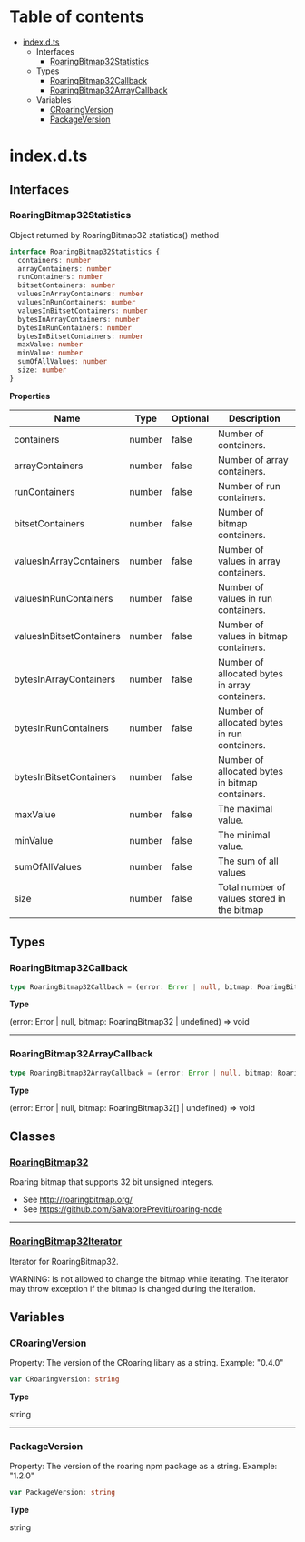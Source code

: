 # Table of contents

- [index.d.ts][sourcefile-0]
  - Interfaces
    - [RoaringBitmap32Statistics][interfacedeclaration-1]
  - Types
    - [RoaringBitmap32Callback][typealiasdeclaration-0]
    - [RoaringBitmap32ArrayCallback][typealiasdeclaration-1]
  - Variables
    - [CRoaringVersion][variabledeclaration-0]
    - [PackageVersion][variabledeclaration-1]

# index.d.ts

## Interfaces

### RoaringBitmap32Statistics

Object returned by RoaringBitmap32 statistics() method

```typescript
interface RoaringBitmap32Statistics {
  containers: number
  arrayContainers: number
  runContainers: number
  bitsetContainers: number
  valuesInArrayContainers: number
  valuesInRunContainers: number
  valuesInBitsetContainers: number
  bytesInArrayContainers: number
  bytesInRunContainers: number
  bytesInBitsetContainers: number
  maxValue: number
  minValue: number
  sumOfAllValues: number
  size: number
}
```

**Properties**

| Name                     | Type   | Optional | Description                                     |
| ------------------------ | ------ | -------- | ----------------------------------------------- |
| containers               | number | false    | Number of containers.                           |
| arrayContainers          | number | false    | Number of array containers.                     |
| runContainers            | number | false    | Number of run containers.                       |
| bitsetContainers         | number | false    | Number of bitmap containers.                    |
| valuesInArrayContainers  | number | false    | Number of values in array containers.           |
| valuesInRunContainers    | number | false    | Number of values in run containers.             |
| valuesInBitsetContainers | number | false    | Number of values in bitmap containers.          |
| bytesInArrayContainers   | number | false    | Number of allocated bytes in array containers.  |
| bytesInRunContainers     | number | false    | Number of allocated bytes in run containers.    |
| bytesInBitsetContainers  | number | false    | Number of allocated bytes in bitmap containers. |
| maxValue                 | number | false    | The maximal value.                              |
| minValue                 | number | false    | The minimal value.                              |
| sumOfAllValues           | number | false    | The sum of all values                           |
| size                     | number | false    | Total number of values stored in the bitmap     |

## Types

### RoaringBitmap32Callback

```typescript
type RoaringBitmap32Callback = (error: Error | null, bitmap: RoaringBitmap32 | undefined) => void
```

**Type**

(error: Error | null, bitmap: RoaringBitmap32 | undefined) => void

---

### RoaringBitmap32ArrayCallback

```typescript
type RoaringBitmap32ArrayCallback = (error: Error | null, bitmap: RoaringBitmap32[] | undefined) => void
```

**Type**

(error: Error | null, bitmap: RoaringBitmap32[] | undefined) => void

## Classes

### [RoaringBitmap32][classdeclaration-0]

Roaring bitmap that supports 32 bit unsigned integers.

- See http://roaringbitmap.org/
- See https://github.com/SalvatorePreviti/roaring-node

---

### [RoaringBitmap32Iterator][classdeclaration-1]

Iterator for RoaringBitmap32.

WARNING: Is not allowed to change the bitmap while iterating.
The iterator may throw exception if the bitmap is changed during the iteration.

## Variables

### CRoaringVersion

Property: The version of the CRoaring libary as a string.
Example: "0.4.0"

```typescript
var CRoaringVersion: string
```

**Type**

string

---

### PackageVersion

Property: The version of the roaring npm package as a string.
Example: "1.2.0"

```typescript
var PackageVersion: string
```

**Type**

string

[sourcefile-0]: index.d.md#indexdts
[interfacedeclaration-1]: index.d.md#roaringbitmap32statistics
[typealiasdeclaration-0]: index.d.md#roaringbitmap32callback
[typealiasdeclaration-1]: index.d.md#roaringbitmap32arraycallback
[classdeclaration-0]: index.d/roaringbitmap32.md#roaringbitmap32
[classdeclaration-1]: index.d/roaringbitmap32iterator.md#roaringbitmap32iterator
[variabledeclaration-0]: index.d.md#croaringversion
[variabledeclaration-1]: index.d.md#packageversion

